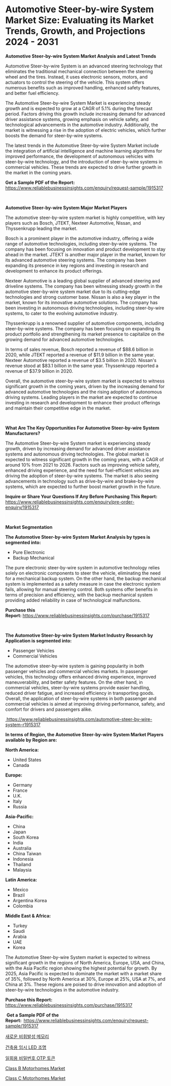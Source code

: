 <p><h1>Automotive Steer-by-wire System Market Size: Evaluating its Market Trends, Growth, and Projections 2024 - 2031</h1></p><p><strong>Automotive Steer-by-wire System Market Analysis and Latest Trends</strong></p>
<p><p>Automotive Steer-by-wire System is an advanced steering technology that eliminates the traditional mechanical connection between the steering wheel and the tires. Instead, it uses electronic sensors, motors, and actuators to control the steering of the vehicle. This system offers numerous benefits such as improved handling, enhanced safety features, and better fuel efficiency.</p><p>The Automotive Steer-by-wire System Market is experiencing steady growth and is expected to grow at a CAGR of 5.1% during the forecast period. Factors driving this growth include increasing demand for advanced driver assistance systems, growing emphasis on vehicle safety, and technological advancements in the automotive industry. Additionally, the market is witnessing a rise in the adoption of electric vehicles, which further boosts the demand for steer-by-wire systems.</p><p>The latest trends in the Automotive Steer-by-wire System Market include the integration of artificial intelligence and machine learning algorithms for improved performance, the development of autonomous vehicles with steer-by-wire technology, and the introduction of steer-by-wire systems in commercial vehicles. These trends are expected to drive further growth in the market in the coming years.</p></p>
<p><strong>Get a Sample PDF of the Report:&nbsp;</strong> <a href="https://www.reliablebusinessinsights.com/enquiry/request-sample/1915317">https://www.reliablebusinessinsights.com/enquiry/request-sample/1915317</a></p>
<p>&nbsp;</p>
<p><strong>Automotive Steer-by-wire System Major Market Players</strong></p>
<p><p>The automotive steer-by-wire system market is highly competitive, with key players such as Bosch, JTEKT, Nexteer Automotive, Nissan, and Thyssenkrupp leading the market. </p><p>Bosch is a prominent player in the automotive industry, offering a wide range of automotive technologies, including steer-by-wire systems. The company has been focusing on innovation and product development to stay ahead in the market. JTEKT is another major player in the market, known for its advanced automotive steering systems. The company has been expanding its presence in key regions and investing in research and development to enhance its product offerings.</p><p>Nexteer Automotive is a leading global supplier of advanced steering and driveline systems. The company has been witnessing steady growth in the automotive steer-by-wire system market due to its cutting-edge technologies and strong customer base. Nissan is also a key player in the market, known for its innovative automotive solutions. The company has been investing in autonomous driving technologies, including steer-by-wire systems, to cater to the evolving automotive industry.</p><p>Thyssenkrupp is a renowned supplier of automotive components, including steer-by-wire systems. The company has been focusing on expanding its product portfolio and strengthening its market presence to capitalize on the growing demand for advanced automotive technologies.</p><p>In terms of sales revenue, Bosch reported a revenue of $88.6 billion in 2020, while JTEKT reported a revenue of $11.9 billion in the same year. Nexteer Automotive reported a revenue of $3.5 billion in 2020. Nissan's revenue stood at $83.1 billion in the same year. Thyssenkrupp reported a revenue of $37.9 billion in 2020.</p><p>Overall, the automotive steer-by-wire system market is expected to witness significant growth in the coming years, driven by the increasing demand for advanced automotive technologies and the rising adoption of autonomous driving systems. Leading players in the market are expected to continue investing in research and development to enhance their product offerings and maintain their competitive edge in the market.</p></p>
<p>&nbsp;</p>
<p><strong>What Are The Key Opportunities For Automotive Steer-by-wire System Manufacturers?</strong></p>
<p><p>The Automotive Steer-by-wire System market is experiencing steady growth, driven by increasing demand for advanced driver assistance systems and autonomous driving technologies. The global market is expected to witness significant growth in the coming years, with a CAGR of around 10% from 2021 to 2026. Factors such as improving vehicle safety, enhanced driving experience, and the need for fuel-efficient vehicles are driving the adoption of steer-by-wire systems. The market is also seeing advancements in technology such as drive-by-wire and brake-by-wire systems, which are expected to further boost market growth in the future.</p></p>
<p><strong>Inquire or Share Your Questions If Any Before Purchasing This Report:</strong> <a href="https://www.reliablebusinessinsights.com/enquiry/pre-order-enquiry/1915317">https://www.reliablebusinessinsights.com/enquiry/pre-order-enquiry/1915317</a></p>
<p>&nbsp;</p>
<p><strong>Market Segmentation</strong></p>
<p><strong>The Automotive Steer-by-wire System Market Analysis by types is segmented into:</strong></p>
<p><ul><li>Pure Electronic</li><li>Backup Mechanical</li></ul></p>
<p><p>The pure electronic steer-by-wire system in automotive technology relies solely on electronic components to steer the vehicle, eliminating the need for a mechanical backup system. On the other hand, the backup mechanical system is implemented as a safety measure in case the electronic system fails, allowing for manual steering control. Both systems offer benefits in terms of precision and efficiency, with the backup mechanical system providing added reliability in case of technological malfunctions.</p></p>
<p><strong>Purchase this Report:&nbsp;</strong><a href="https://www.reliablebusinessinsights.com/purchase/1915317">https://www.reliablebusinessinsights.com/purchase/1915317</a></p>
<p>&nbsp;</p>
<p><strong>The Automotive Steer-by-wire System Market Industry Research by Application is segmented into:</strong></p>
<p><ul><li>Passenger Vehicles</li><li>Commercial Vehicles</li></ul></p>
<p><p>The automotive steer-by-wire system is gaining popularity in both passenger vehicles and commercial vehicles markets. In passenger vehicles, this technology offers enhanced driving experience, improved maneuverability, and better safety features. On the other hand, in commercial vehicles, steer-by-wire systems provide easier handling, reduced driver fatigue, and increased efficiency in transporting goods. Overall, the application of steer-by-wire systems in both passenger and commercial vehicles is aimed at improving driving performance, safety, and comfort for drivers and passengers alike.</p></p>
<p><a href="https://www.reliablebusinessinsights.com/automotive-steer-by-wire-system-r1915317">&nbsp;https://www.reliablebusinessinsights.com/automotive-steer-by-wire-system-r1915317</a></p>
<p><strong>In terms of Region, the Automotive Steer-by-wire System Market Players available by Region are:</strong></p>
<p>
    <p> <strong> North America: </strong>
        <ul>
            <li>United States</li>
            <li>Canada</li>
        </ul>
        </p> 
    <p> <strong> Europe: </strong>
        <ul>
            <li>Germany</li>
            <li>France</li>
            <li>U.K.</li>
            <li>Italy</li>
            <li>Russia</li>
        </ul>
        </p> 
    <p> <strong> Asia-Pacific: </strong>
        <ul>
            <li>China</li>
            <li>Japan</li>
            <li>South Korea</li>
            <li>India</li>
            <li>Australia</li>
            <li>China Taiwan</li>
            <li>Indonesia</li>
            <li>Thailand</li>
            <li>Malaysia</li>
        </ul>
        </p> 
    <p> <strong> Latin America: </strong>
        <ul>
            <li>Mexico</li>
            <li>Brazil</li>
            <li>Argentina Korea</li>
            <li>Colombia</li>
        </ul>
        </p> 
    <p> <strong> Middle East & Africa: </strong>
        <ul>
            <li>Turkey</li>
            <li>Saudi</li>
            <li>Arabia</li>
            <li>UAE</li>
            <li>Korea</li>
        </ul>
    </p>
    </p>
<p><p>The Automotive Steer-by-wire System market is expected to witness significant growth in the regions of North America, Europe, USA, and China, with the Asia Pacific region showing the highest potential for growth. By 2025, Asia Pacific is expected to dominate the market with a market share of 35%, followed by North America at 30%, Europe at 25%, USA at 7%, and China at 3%. These regions are poised to drive innovation and adoption of steer-by-wire technologies in the automotive industry.</p></p>
<p><strong>Purchase this Report: </strong><a href="https://www.reliablebusinessinsights.com/purchase/1915317">https://www.reliablebusinessinsights.com/purchase/1915317</a></p>
<p>&nbsp;<strong>Get a Sample PDF of the Report:&nbsp;&nbsp;</strong><a href="https://www.reliablebusinessinsights.com/enquiry/request-sample/1915317">https://www.reliablebusinessinsights.com/enquiry/request-sample/1915317</a></p>
<p><strong></strong></p>
<p><p><a href="https://github.com/Tristiarton768456/Market-Research-Report-List-2/blob/main/9813983115401.md">새로운 비휘발성 메모리</a></p><p><a href="https://medium.com/@axintepreda1/%EA%B5%AD%EC%A0%9C-%EA%B1%B4%EC%84%A4%EC%9A%A9-%EC%9E%84%EC%8B%9C-led-%EC%A1%B0%EB%AA%85-%EC%82%B0%EC%97%85-%EC%9C%A0%ED%98%95-%EC%9D%91%EC%9A%A9-%EB%B6%84%EC%95%BC-%EC%8B%9C%EC%9E%A5-%EC%B0%B8%EA%B0%80%EC%9E%90-%EC%A7%80%EC%97%AD%EB%B3%84-%EC%84%B1%EC%9E%A5-%EB%B6%84%EC%84%9D-%EB%B0%8F-%EB%AF%B8%EB%9E%98-%EC%8B%9C%EB%82%98%EB%A6%AC%EC%98%A4-2024-2031-169d066c17e6">건축용 임시 LED 조명</a></p><p><a href="https://medium.com/@dougschmidt26/%EA%B8%80%EB%A1%9C%EB%B2%8C-%EC%9B%90%ED%83%80%EC%9E%84-%ED%8C%A8%EC%8A%A4%EC%9B%8C%EB%93%9C-otp-%ED%86%A0%ED%81%B0-%EC%8B%9C%EC%9E%A5-%EA%B7%9C%EB%AA%A8%EB%8A%94-2024%EB%85%84%EB%B6%80%ED%84%B0-2031%EB%85%84%EA%B9%8C%EC%A7%80-%EC%9D%98-%EC%97%B0%ED%8F%89%EA%B7%A0-%EC%84%B1%EC%9E%A5%EB%A5%A0%EC%9D%84-%EA%B2%BD%ED%97%98%ED%95%A0-%EA%B2%83%EC%9C%BC%EB%A1%9C-%EC%82%B0%EC%97%85-%EC%A0%84%EB%A7%9D%EC%97%90-%EB%94%B0%EB%A5%B4%EB%A9%B4-%EC%98%88%EC%83%81%EB%90%A9%EB%8B%88%EB%8B%A4-0dd1039dce19">일회용 비밀번호 OTP 토큰</a></p><p><a href="https://github.com/markusgodoy/Market-Research-Report-List-3/blob/main/class-b-motorhomes-market.md">Class B Motorhomes Market</a></p><p><a href="https://github.com/arionmp/Market-Research-Report-List-3/blob/main/class-c-motorhomes-market.md">Class C Motorhomes Market</a></p></p>